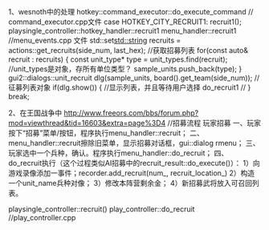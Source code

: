 1、wesnoth中的处理
hotkey::command_executor::do_execute_command // command_executor.cpp文件
    case HOTKEY_CITY_RECRUIT1:
		recruit1();
			playsingle_controller::hotkey_handler::recruit1
				menu_handler::recruit1 //menu_events.cpp 文件
  					std::set<std::string> recruits = actions::get_recruits(side_num, last_hex); //获取招募列表
					for(const auto& recruit : recruits) {
						const unit_type* type = unit_types.find(recruit);  //unit_types是对象，存所有单位类型？
						sample_units.push_back(type);
					}
					gui2::dialogs::unit_recruit dlg(sample_units, board().get_team(side_num)); //征募列表对象
					if(dlg.show()) {   //显示列表，并且等待用户选择
						do_recruit1 //
					}
		break;



2、在王国战争中
http://www.freeors.com/bbs/forum.php?mod=viewthread&tid=16603&extra=page%3D4  //招募流程
玩家招募
一、玩家按下“招募”菜单/按钮，程序执行menu_handler::recruit；
二、menu_handler::recruit擦除旧菜单，显示招募对话框，gui::dialog rmenu；
三、玩家选中一个兵种，确认。程序执行menu_handler::do_recruit；
四、do_recruit执行（这个过程类似AI招募中的recruit_result::do_execute()）：
1）向游戏录像添加一事件；recorder.add_recruit(num_, recruit_location_)
2）构造一个unit_name兵种对像；
3）修改本阵营剩余金；
4）新招募武将放入可召回列表。

playsingle_controller::recruit()
	play_controller::do_recruit //play_controller.cpp
